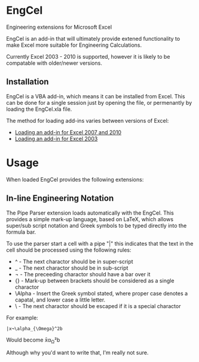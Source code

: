 EngCel
======

Engineering extensions for Microsoft Excel

EngCel is an add-in that will ultimately provide extened functionality to make Excel more suitable for Engineering Calculations.

Currently Excel 2003 - 2010 is supported, however it is likely to be compatable with older/newer versions.

Installation
------------

EngCel is a VBA add-in, which means it can be installed from Excel. This can be done for a single session just by opening the file, or permenantly by loading the EngCel.xla file.

The method for loading add-ins varies between versions of Excel:
<ul>
<li><a href="http://office.microsoft.com/en-us/excel-help/load-or-unload-add-in-programs-HP010096834.aspx#BMexceladdin">Loading an add-in for Excel 2007 and 2010</a></li>
<li><a href="http://office.microsoft.com/en-us/excel-help/load-or-unload-add-in-programs-HP005203732.aspx">Loading an add-in for Excel 2003</a></li>
</ul>

Usage
=====

When loaded EngCel provides the following extensions:

In-line Engineering Notation
----------------------------

The Pipe Parser extension loads automatically with the EngCel. This provides a simple mark-up language, based on LaTeX, which allows super/sub script notation and Greek symbols to be typed directly into the formula bar.

To use the parser start a cell with a pipe "|" this indicates that the text in the cell should be processed using the following rules:

* ^ - The next charactor should be in super-script
* _ - The next charactor should be in sub-script
* ¬ - The preceeding charactor should have a bar over it
* {} - Mark-up between brackets should be considered as a single charactor
* \Alpha - Insert the Greek symbol stated, where proper case denotes a capatal, and lower case a little letter.
* \ - The next charactor should be escaped if it is a special charactor

For example:

```
|x¬\alpha_{\Omega}^2b
```

Would become x̄α<sub>Ω</sub>&sup2;b

Although why you'd want to write that, I'm really not sure.